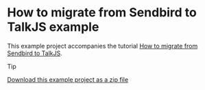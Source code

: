 # How to migrate from Sendbird to TalkJS example

This example project accompanies the tutorial [How to migrate from Sendbird to TalkJS](https://talkjs.com/resources/how-to-migrate-data-from-sendbird-to-talkjs/).

> [!TIP]
> [Download this example project as a zip file](https://github.com/talkjs/talkjs-examples/releases/latest/download/rest-api.migrate-data-from-sendbird-to-talkjs.zip)
